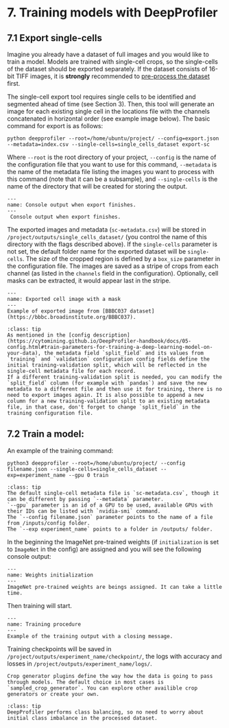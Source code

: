 # 7. Training models with DeepProfiler


## **7.1 Export single-cells**

Imagine you already have a dataset of full images and you would like to train a model. Models are trained with single-cell crops, 
so the single-cells of the dataset should be exported separately.
If the dataset consists of 16-bit TIFF images, it is **strongly** recommended to 
[pre-process the dataset](https://cytomining.github.io/DeepProfiler-handbook/docs/03-images.html#dataset-compression-and-illumination-correction) first. 

The single-cell export tool requires single cells to be identified and segmented ahead of time (see Section 3). Then, 
this tool will generate an image for each existing single cell in the locations file with the channels concatenated in
horizontal order (see example image below). The basic command for export is as follows:

```
python deepprofiler --root=/home/ubuntu/project/ --config=export.json --metadata=index.csv --single-cells=single_cells_dataset export-sc
```

Where `--root` is the root directory of your project, `--config` is the name of the configuration file that you want to 
use for this command, `--metadata` is the name of the metadata file listing the images you want to process with this 
command (note that it can be a subsample), and `--single-cells` is the name of the directory that will be created for 
storing the output.

```{figure} images/export.png
---
name: Console output when export finishes.
---
 Console output when export finishes.
```

The exported images and metadata (`sc-metadata.csv`) will be stored in `/project/outputs/single_cells_dataset/` 
(you control the name of this directory with the flags described above). If the `single-cells` parameter is not set, the
default folder name for the exported dataset will be `single-cells`. The size of the cropped region is defined by a `box_size`
parameter in the configuration file. The images are saved as a stripe of crops from each channel (as listed in the `channels`
field in the configuration). Optionally, cell masks can be extracted, it would appear last in the stripe.

```{figure} images/single-cell_taorf.png
---
name: Exported cell image with a mask
---
Example of exported image from [BBBC037 dataset](https://bbbc.broadinstitute.org/BBBC037). 
```


```{admonition} About training and validation splits
:class: tip
As mentioned in the [config description](https://cytomining.github.io/DeepProfiler-handbook/docs/05-config.html#train-parameters-for-training-a-deep-learning-model-on-your-data), the metadata field `split_field` and its values from `training` and `validation` configuration config fields define the initial training-validation split, which will be reflected in the single-cell metadata file for each record.
If a different training-validation split is needed, you can modify the `split_field` column (for example with `pandas`) and save the new metadata to a different file and then use it for training, there is no need to export images again. It is also possible to append a new column for a new training-validation split to an existing metadata file, in that case, don't forget to change `split_field` in the training configuration file. 

```


## **7.2 Train a model:**


An example of the training command:

```
python3 deepprofiler --root=/home/ubuntu/project/ --config filename.json --single-cells=single_cells_dataset --exp=experiment_name --gpu 0 train
```


```{admonition} Training arguments
:class: tip
The default single-cell metadata file is `sc-metadata.csv`, though it can be different by passing `--metadata` parameter.
`--gpu` parameter is an id of a GPU to be used, available GPUs with their IDs can be listed with `nvidia-smi` command. 
The `--config filename.json` parameter points to the name of a file from /inputs/config folder.
The `--exp experiment_name` points to a folder in /outputs/ folder.
```

In the beginning the ImageNet pre-trained weights (if `initialization` is set to `ImageNet` in the config) 
are assigned and you will see the following console output:

```{figure} images/pretrained_weights_init.png
---
name: Weights initialization
---
ImageNet pre-trained weights are beings assigned. It can take a little time. 
```

Then training will start. 

```{figure} images/training.png
---
name: Training procedure
---
Example of the training output with a closing message.
```

Training checkpoints will be saved in `/project/outputs/experiment_name/checkpoint/`, the logs with accuracy and losses 
in `/project/outputs/experiment_name/logs/`.

```{admonition} Crop generators
Crop generator plugins define the way how the data is going to pass through models. The default choice in most cases is `sampled_crop_generator`. You can explore other availible crop generators or create your own. 
```

```{admonition} About class balancing
:class: tip
DeepProfiler performs class balancing, so no need to worry about initial class imbalance in the processed dataset.
```
